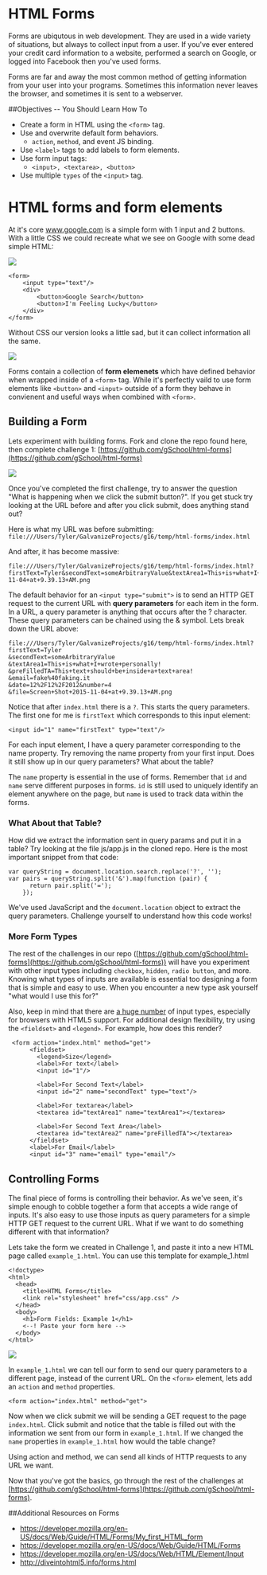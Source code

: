# HTML Forms

Forms are ubiqutous in web development. They are used in a wide variety of situations, but always to collect input from a user. If you've ever entered your credit card information to a website, performed a search on Google, or logged into Facebook then you've used forms.

Forms are far and away the most common method of getting information from your user into your programs. Sometimes this information never leaves the browser, and sometimes it is sent to a webserver. 

##Objectives -- You Should Learn How To

* Create a form in HTML using the `<form>` tag.
* Use and overwrite default form behaviors.
	* `action`, `method`, and event JS binding.
* Use `<label>` tags to add labels to form elements.
* Use form input tags:
	* `<input>, <textarea>, <button>` 
* Use multiple `types` of the `<input>` tag.


# HTML forms and form elements

At it's core www.google.com is a simple form with 1 input and 2 buttons. With a little CSS we could recreate what we see on Google with some dead simple HTML:

![](http://i.imgur.com/hcP92bJ.png)

```
<form>
	<input type="text"/>
	<div>
		<button>Google Search</button>
		<button>I'm Feeling Lucky</button>
	</div>
</form>
```

Without CSS our version looks a little sad, but it can collect information  all the same.

![](http://i.imgur.com/vqOjeBe.png)

Forms contain a collection of __form elemenets__ which have defined behavior when wrapped inside of a `<form>` tag. While it's perfectly vaild to use form elements like `<button>` and `<input>` outside of a form they behave in convienent and useful ways when combined with `<form>`. 

## Building a Form

Lets experiment with building forms. Fork and clone the repo found here, then complete challenge 1: [https://github.com/gSchool/html-forms](https://github.com/gSchool/html-forms)

![](https://media1.giphy.com/media/YhyAJUCpno53y/200.gif)

Once you've completed the first challenge, try to answer the question "What is happening when we click the submit button?". If you get stuck try looking at the URL before and after you click submit, does anything stand out? 

Here is what my URL was before submitting:
`file:///Users/Tyler/GalvanizeProjects/g16/temp/html-forms/index.html`

And after, it has become massive:

```
file:///Users/Tyler/GalvanizeProjects/g16/temp/html-forms/index.html?firstText=Tyler&secondText=someArbitraryValue&textArea1=This+is+what+I+wrote+personally!&preFilledTA=This+text+should+be+inside+a+text+area!&email=fake%40faking.it&date=12%2F12%2F2012&number=4&file=Screen+Shot+2015-11-04+at+9.39.13+AM.png
```

The default behavior for an `<input type="submit">` is to send an HTTP GET request to the current URL with __query parameters__ for each item in the form. In a URL, a query parameter is anything that occurs after the ? character. These query parameters can be chained using the & symbol. Lets break down the URL above:

```
file:///Users/Tyler/GalvanizeProjects/g16/temp/html-forms/index.html?
firstText=Tyler
&secondText=someArbitraryValue
&textArea1=This+is+what+I+wrote+personally!
&preFilledTA=This+text+should+be+inside+a+text+area!
&email=fake%40faking.it
&date=12%2F12%2F2012&number=4
&file=Screen+Shot+2015-11-04+at+9.39.13+AM.png
```

Notice that after `index.html` there is a `?`. This starts the query parameters. The first one for me is `firstText` which corresponds to this input element:

```
<input id="1" name="firstText" type="text"/>
```

For each input element, I have a query parameter corresponding to the name property. Try removing the name property from your first input. Does it still show up in our query parameters? What about the table? 

The `name` property is essential in the use of forms. Remember that `id` and `name` serve different purposes in forms. `id` is still used to uniquely identify an element anywhere on the page, but `name` is used to track data within the forms. 

### What About that Table?

How did we extract the information sent in query params and put it in a table? Try looking at the file js/app.js in the cloned repo. Here is the most important snippet from that code:

```
var queryString = document.location.search.replace('?', '');
var pairs = queryString.split('&').map(function (pair) {
      return pair.split('=');
    });
```

We've used JavaScript and the `document.location` object to extract the query parameters. Challenge yourself to understand how this code works!


### More Form Types

The rest of the challenges in our repo ([https://github.com/gSchool/html-forms](https://github.com/gSchool/html-forms)) will have you experiment with other input types including `checkbox`, `hidden`, `radio button`, and more. Knowing what types of inputs are available is essential too designing a form that is simple and easy to use. When you encounter a new type ask yourself "what would I use this for?" 

Also, keep in mind that there are [a huge number](https://developer.mozilla.org/en-US/docs/Web/HTML/Element/input) of input types, especially for browsers with HTML5 support. For additional design flexibility, try using the `<fieldset>` and `<legend>`. For example, how does this render?

```
 <form action="index.html" method="get">
      <fieldset>
        <legend>Size</legend>
        <label>For text</label>
        <input id="1"/>

        <label>For Second Text</label>
        <input id="2" name="secondText" type="text"/>

        <label>For textarea</label>
        <textarea id="textArea1" name="textArea1"></textarea>

        <label>For Second Text Area</label>
        <textarea id="textArea2" name="preFilledTA"></textarea>
      </fieldset>
      <label>For Email</label>
      <input id="3" name="email" type="email"/>
```


## Controlling Forms

The final piece of forms is controlling their behavior. As we've seen, it's simple enough to cobble together a form that accepts a wide range of inputs. It's also easy to use those inputs as query parameters for a simple HTTP GET request to the current URL. What if we want to do something different with that information? 

Lets take the form we created in Challenge 1, and paste it into a new HTML page called `example_1.html`. You can use this template for example_1.html

```
<!doctype>
<html>
  <head>
    <title>HTML Forms</title>
    <link rel="stylesheet" href="css/app.css" />
  </head>
  <body>
    <h1>Form Fields: Example 1</h1>
	<--! Paste your form here -->
  </body>
</html>
```

![](http://www.animatedgif.net/computers/a_10mailput_e0.gif)

In `example_1.html` we can tell our form to send our query parameters to a different page, instead of the current URL. On the `<form>` element, lets add an `action` and `method` properties. 

```
<form action="index.html" method="get">
```

Now when we click submit we will be sending a GET request to the page `index.html`. Click submit and notice that the table is filled out with the information we sent from our form in `example_1.html`. If we changed the `name` properties in `example_1.html` how would the table change? 

Using action and method, we can send all kinds of HTTP requests to any URL we want.

Now that you've got the basics, go through the rest of the challenges at [https://github.com/gSchool/html-forms](https://github.com/gSchool/html-forms). 

##Additional Resources on Forms

- https://developer.mozilla.org/en-US/docs/Web/Guide/HTML/Forms/My_first_HTML_form
- https://developer.mozilla.org/en-US/docs/Web/Guide/HTML/Forms
- https://developer.mozilla.org/en-US/docs/Web/HTML/Element/Input
- http://diveintohtml5.info/forms.html
